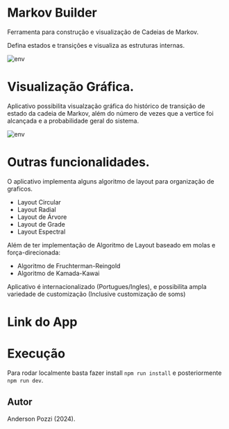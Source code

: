 # Markov Builder

Ferramenta para construção e visualização de Cadeias de Markov.

Defina estados e transições e visualiza as estruturas internas.

![env](https://github.com/user-attachments/assets/9a2795cc-6b98-43ae-90d5-51890899755a)


# Visualização Gráfica.

Aplicativo possibilita visualzação gráfica do histórico de transição de estado da cadeia de Markov, além do número de vezes que a vertice foi alcançada e a probabilidade geral do sistema.

![env](https://github.com/user-attachments/assets/46e6f72a-31d3-4e7e-91c6-44273a374727)

# Outras funcionalidades.

O aplicativo implementa alguns algoritmo de layout para organização de graficos.
- Layout Circular
- Layout Radial
- Layout de Árvore
- Layout de Grade
- Layout Espectral
  
Além de ter implementação de Algoritmo de Layout baseado em molas e força-direcionada:
- Algoritmo de Fruchterman-Reingold
- Algoritmo de Kamada-Kawai

Aplicativo é internacionalizado (Portugues/Ingles), e possibilita ampla variedade de customização (Inclusive customização de soms)

# Link do App

# Execução

Para rodar localmente basta fazer install `npm run install` e posteriormente `npm run dev`.

## Autor

Anderson Pozzi (2024).

